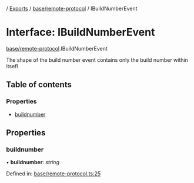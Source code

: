 [](../README.md) / [Exports](../modules.md) / [base/remote-protocol](../modules/base_remote_protocol.md) / IBuildNumberEvent

# Interface: IBuildNumberEvent

[base/remote-protocol](../modules/base_remote_protocol.md).IBuildNumberEvent

The shape of the build number event contains only the build number
within itsefl

## Table of contents

### Properties

- [buildnumber](base_remote_protocol.ibuildnumberevent.md#buildnumber)

## Properties

### buildnumber

• **buildnumber**: *string*

Defined in: [base/remote-protocol.ts:25](https://github.com/onzag/itemize/blob/0e9b128c/base/remote-protocol.ts#L25)

